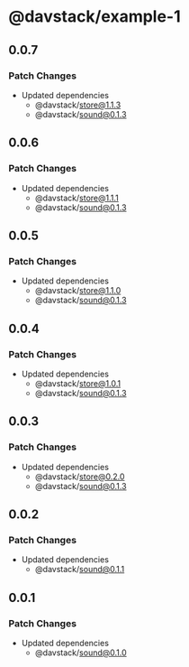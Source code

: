 # @davstack/example-1

## 0.0.7

### Patch Changes

- Updated dependencies
  - @davstack/store@1.1.3
  - @davstack/sound@0.1.3

## 0.0.6

### Patch Changes

- Updated dependencies
  - @davstack/store@1.1.1
  - @davstack/sound@0.1.3

## 0.0.5

### Patch Changes

- Updated dependencies
  - @davstack/store@1.1.0
  - @davstack/sound@0.1.3

## 0.0.4

### Patch Changes

- Updated dependencies
  - @davstack/store@1.0.1
  - @davstack/sound@0.1.3

## 0.0.3

### Patch Changes

- Updated dependencies
  - @davstack/store@0.2.0
  - @davstack/sound@0.1.3

## 0.0.2

### Patch Changes

- Updated dependencies
  - @davstack/sound@0.1.1

## 0.0.1

### Patch Changes

- Updated dependencies
  - @davstack/sound@0.1.0
